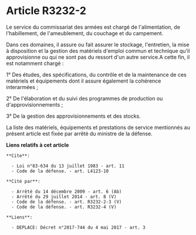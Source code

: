 # Article R3232-2

Le service du commissariat des armées est chargé de l'alimentation, de l'habillement, de l'ameublement, du couchage et du
campement.

Dans ces domaines, il assure ou fait assurer le stockage, l'entretien, la mise à disposition et la gestion des matériels
d'emploi commun et technique qu'il approvisionne ou qui ne sont pas du ressort d'un autre service.A cette fin, il est
notamment chargé :

1° Des études, des spécifications, du contrôle et de la maintenance de ces matériels et équipements dont il assure également
la cohérence interarmées ;

2° De l'élaboration et du suivi des programmes de production ou d'approvisionnements ;

3° De la gestion des approvisionnements et des stocks.

La liste des matériels, équipements et prestations de service mentionnés au présent article est fixée par arrêté du ministre
de la défense.

**Liens relatifs à cet article**

	**Cite**:

	  - Loi n°83-634 du 13 juillet 1983 - art. 11
	  - Code de la défense. - art. L4123-10

	**Cité par**:

	  - Arrêté du 14 décembre 2009 - art. 6 (Ab)
	  - Arrêté du 29 juillet 2014 - art. 8 (V)
	  - Code de la défense. - art. R3232-2-3 (V)
	  - Code de la défense. - art. R3232-4 (V)

	**Liens**:

	  - DEPLACE: Décret n°2017-744 du 4 mai 2017 - art. 3
